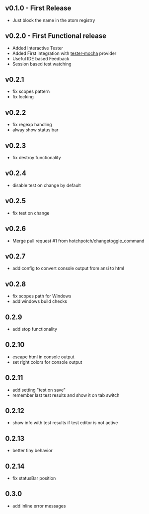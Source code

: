 ## v0.1.0 - First Release
* Just block the name in the atom registry

## v0.2.0 - First Functional release
* Added Interactive Tester
* Added First integration with [tester-mocha](https://github.com/yacut/tester-mocha) provider
* Useful IDE based Feedback
* Session based test watching

## v0.2.1
* fix scopes pattern
* fix locking

## v0.2.2
* fix regexp handling
* alway show status bar

## v0.2.3
* fix destroy functionality

## v0.2.4
* disable test on change by default

## v0.2.5
* fix test on change

## v0.2.6
* Merge pull request #1 from hotchpotch/changetoggle_command

## v0.2.7
* add config to convert console output from ansi to html

## v0.2.8
* fix scopes path for Windows
* add windows build checks

## 0.2.9
* add stop functionality

## 0.2.10
* escape html in console output
* set right colors for console output

## 0.2.11
* add setting "test on save"
* remember last test results and show it on tab switch

## 0.2.12
* show info with test results if test editor is not active

## 0.2.13
* better tiny behavior

## 0.2.14
* fix statusBar position

## 0.3.0
* add inline error messages
